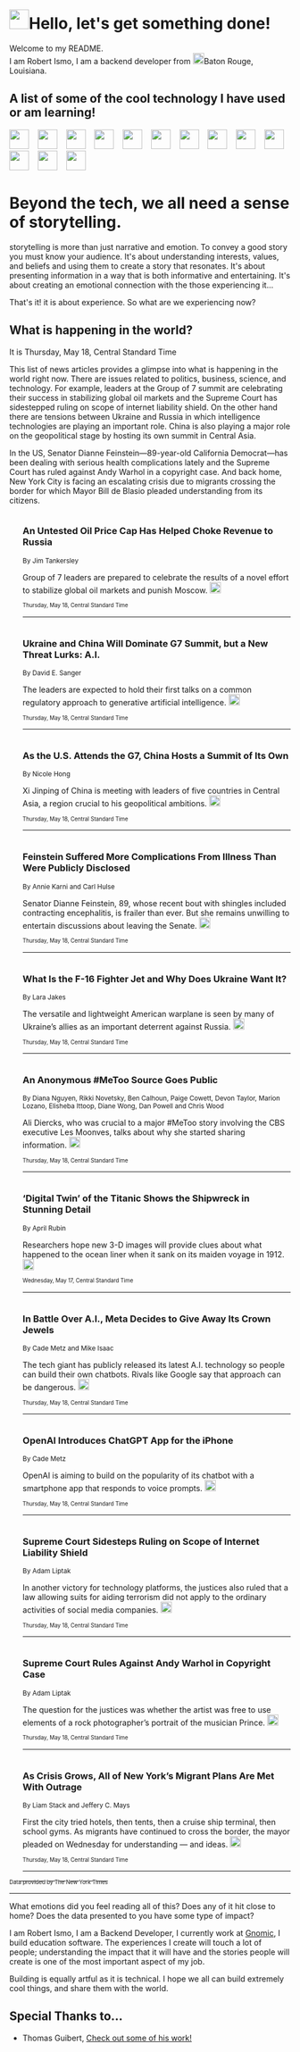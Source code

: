 <h1><img src="https://emojis.slackmojis.com/emojis/images/1643514375/3493/hot-coffee.gif?1643514375" width="35"/>Hello, let's get something done!</h1>

<p>Welcome to my README.<br/>
I am Robert Ismo, I am a backend developer from <img src="https://emojis.slackmojis.com/emojis/images/1638395689/50435/moulin_rouge.png?1638395689" width="20"/>Baton Rouge, Louisiana.</p>
<h2>A list of some of the cool technology I have used or am learning!</h2>
<p>
<img src="https://emojis.slackmojis.com/emojis/images/1643516091/21142/meow_bongotap.gif?1643516091" width="35" alt="">
<img src="https://img.shields.io/badge/Favorite%20Frontend%20Framework-SvelteKit-f83903" alt="">
<img src="https://img.shields.io/badge/Second%20Favorite-Vue-40b581" alt="">
<img src="https://img.shields.io/badge/Most%20Used%20Runtime-Nodejs-78b061" alt="">
<img src="https://emojis.slackmojis.com/emojis/images/1643517416/34482/fire.gif?1643517416" width="35" alt="">
<img src="https://img.shields.io/badge/Javascript%20But%20Better-Typescript-0078ca" alt="">
<img src="https://img.shields.io/badge/Favorite%20Language-Elixir-3e244d" alt="">
<img src="https://img.shields.io/badge/Containerize%20Everything-Docker-6ac9ef" alt="">
<img src="https://emojis.slackmojis.com/emojis/images/1643514596/5999/meow_party.gif?1643514596" width="35" alt="">
<img src="https://img.shields.io/badge/API%20Love%20Language-Graphql-de32a5" alt="">
<img src="https://img.shields.io/badge/Our%20Favorite%20Version%20Controller-Git-e94f33" alt="">
<img src="https://img.shields.io/badge/Favorite%20Database-Redis-d42d1d" alt="">
<img src="https://emojis.slackmojis.com/emojis/images/1643514559/5584/deployparrot.gif?1643514559" width="35" alt="">
<img src="https://img.shields.io/badge/Container%20Interstate-RabbitMQ-f66200" alt="">
<img src="https://img.shields.io/badge/Gotta%20Learn-Kubernetes-316adf" alt="">
<img src="https://img.shields.io/badge/Really%20Mature%20Now-WASM-654fef" alt="">
<img src="https://emojis.slackmojis.com/emojis/images/1666642497/61942/dance_vibe.gif?1666642497" width="35" alt="">
<img src="https://img.shields.io/badge/For%20My%20M1-ARM64-657d96" alt="">
<img src="https://img.shields.io/badge/Loving%20This%20So%20Much-TailwindCSS-17bcb5" alt="">
<img src="https://img.shields.io/badge/Cool%20Build%20Tool-Vite-f9cb24" alt="">
<img src="https://emojis.slackmojis.com/emojis/images/1669231376/62819/working-on-it.gif?1669231376" width="35" alt="">
<img src="https://img.shields.io/badge/Fun%20and%20Easy%20Database-MongoDB-5f8c49" alt="">
<img src="https://img.shields.io/badge/JS%20Life%20Support-NPM-c73737" alt="">
<img src="https://img.shields.io/badge/I%20Liked%20It-DynamoDB-0073b9" alt="">
<img src="https://emojis.slackmojis.com/emojis/images/1643514045/46/question.gif?1643514045" width="35" alt="">
<img src="https://img.shields.io/badge/cool-React-60d6f9" alt="">
<img src="https://img.shields.io/badge/Future%20Big%20Project-Lambda-f37e00" alt="">
<img src="https://img.shields.io/badge/NPM%20But%20Better-PNPM-f1aa07" alt="">
<img src="https://emojis.slackmojis.com/emojis/images/1643514943/9662/fbwow.gif?1643514943" width="35" alt="">
<img src="https://img.shields.io/badge/First%20Language-C-662079" alt="">
<img src="https://img.shields.io/badge/Where%20I%20Deploy%20Frontend-Vercel-000000" alt="">
<img src="https://img.shields.io/badge/Who%20Does%20not%20Want%20an%20App-Swift-f9492a" alt="">
<img src="https://emojis.slackmojis.com/emojis/images/1643514058/151/javascript.png?1643514058" width="35" alt="">
<img src="https://img.shields.io/badge/cool-Python-fbd542" alt="">
<img src="https://img.shields.io/badge/Favorite%20Something-Stripe-656cdc" alt="">
<img src="https://img.shields.io/badge/Of%20Course-HTML5-ed6327" alt="">
<img src="https://emojis.slackmojis.com/emojis/images/1660415405/60731/bomb.gif?1660415405" width="35" alt="">
<img src="https://img.shields.io/badge/hate-CSS-2964ec" alt="">
<img src="https://img.shields.io/badge/Learning-CircleCI-141215" alt="">
<img src="https://img.shields.io/badge/Learning-Rust-fbbb3b" alt="">
<img src="https://emojis.slackmojis.com/emojis/images/1660415397/60712/writing-hand.gif?1660415397" width="35" alt="">
<img src="https://img.shields.io/badge/Dev%20Browser%20of%20Choice-Firefox-cc4e26" alt="">
<img src="https://img.shields.io/badge/Recoverying%20From%20Windows-UNIX-1781e3" alt="">
<img src="https://img.shields.io/badge/LOVE-LogSeq-90c1c2" alt="">
<img src="https://emojis.slackmojis.com/emojis/images/1643514066/223/kirby.gif?1643514066" width="35" alt="">
<img src="https://img.shields.io/badge/Daily%20Driver-MacOS-e6e6e8" alt="">
<img src="https://img.shields.io/badge/Git%20Server-Github-000000" alt="">
<img src="https://img.shields.io/badge/enjoyable-EC2-f17428" alt="">
<img src="https://emojis.slackmojis.com/emojis/images/1643514239/2069/excited.gif?1643514239" width="35" alt="">
</p>
<h1>Beyond the tech, we all need a sense of storytelling.</h1>
<p>storytelling is more than just narrative and emotion. To convey a good story you must know your audience. It's about understanding interests, values, and beliefs and using them to create a story that resonates. It's about presenting information in a way that is both informative and entertaining. It's about creating an emotional connection with the those experiencing it...</p>
<p>That's it! it is about experience. So what are we experiencing now?</p>
<h2>What is happening in the world?</h2>
<p>It is Thursday, May 18, Central Standard Time</p>
<p>
This list of news articles provides a glimpse into what is happening in the world right now. There are issues related to politics, business, science, and technology. For example, leaders at the Group of 7 summit are celebrating their success in stabilizing global oil markets and the Supreme Court has sidestepped ruling on scope of internet liability shield. On the other hand there are tensions between Ukraine and Russia in which intelligence technologies are playing an important role. China is also playing a major role on the geopolitical stage by hosting its own summit in Central Asia. 

In the US, Senator Dianne Feinstein—89-year-old California Democrat—has been dealing with serious health complications lately and the Supreme Court has ruled against Andy Warhol in a copyright case. And back home, New York City is facing an escalating crisis due to migrants crossing the border for which Mayor Bill de Blasio pleaded understanding from its citizens.</p>
<ol>
<img src="https://img.shields.io/badge/-business-blue" alt="">
<h3>An Untested Oil Price Cap Has Helped Choke Revenue to Russia</h3>
<sub>By Jim Tankersley</sub>
<p>Group of 7 leaders are prepared to celebrate the results of a novel effort to stabilize global oil markets and punish Moscow.  <a href="https://nyti.ms/3BEjwKA"><img src="https://developer.nytimes.com/files/poweredby_nytimes_30b.png?v=1583354208352" height="20"></a></p>
<sub><sub>Thursday, May 18, Central Standard Time</sub></sub>
<hr/>
<img src="https://img.shields.io/badge/-world-blue" alt="">
<h3>Ukraine and China Will Dominate G7 Summit, but a New Threat Lurks: A.I.</h3>
<sub>By David E. Sanger</sub>
<p>The leaders are expected to hold their first talks on a common regulatory approach to generative artificial intelligence.  <a href="https://nyti.ms/3WhyUX5"><img src="https://developer.nytimes.com/files/poweredby_nytimes_30b.png?v=1583354208352" height="20"></a></p>
<sub><sub>Thursday, May 18, Central Standard Time</sub></sub>
<hr/>
<img src="https://img.shields.io/badge/-world-blue" alt="">
<h3>As the U.S. Attends the G7, China Hosts a Summit of Its Own</h3>
<sub>By Nicole Hong</sub>
<p>Xi Jinping of China is meeting with leaders of five countries in Central Asia, a region crucial to his geopolitical ambitions.  <a href="https://nyti.ms/3MMJ133"><img src="https://developer.nytimes.com/files/poweredby_nytimes_30b.png?v=1583354208352" height="20"></a></p>
<sub><sub>Thursday, May 18, Central Standard Time</sub></sub>
<hr/>
<img src="https://img.shields.io/badge/-us-blue" alt="">
<h3>Feinstein Suffered More Complications From Illness Than Were Publicly Disclosed</h3>
<sub>By Annie Karni and Carl Hulse</sub>
<p>Senator Dianne Feinstein, 89, whose recent bout with shingles included contracting encephalitis, is frailer than ever. But she remains unwilling to entertain discussions about leaving the Senate.  <a href="https://nyti.ms/43bN8uP"><img src="https://developer.nytimes.com/files/poweredby_nytimes_30b.png?v=1583354208352" height="20"></a></p>
<sub><sub>Thursday, May 18, Central Standard Time</sub></sub>
<hr/>
<img src="https://img.shields.io/badge/-world-blue" alt="">
<h3>What Is the F-16 Fighter Jet and Why Does Ukraine Want It?</h3>
<sub>By Lara Jakes</sub>
<p>The versatile and lightweight American warplane is seen by many of Ukraine’s allies as an important deterrent against Russia.  <a href="https://nyti.ms/41QScDH"><img src="https://developer.nytimes.com/files/poweredby_nytimes_30b.png?v=1583354208352" height="20"></a></p>
<sub><sub>Thursday, May 18, Central Standard Time</sub></sub>
<hr/>
<img src="https://img.shields.io/badge/-podcasts-blue" alt="">
<h3>An Anonymous #MeToo Source Goes Public</h3>
<sub>By Diana Nguyen, Rikki Novetsky, Ben Calhoun, Paige Cowett, Devon Taylor, Marion Lozano, Elisheba Ittoop, Diane Wong, Dan Powell and Chris Wood</sub>
<p>Ali Diercks, who was crucial to a major #MeToo story involving the CBS executive Les Moonves, talks about why she started sharing information.  <a href="https://nyti.ms/3BFkoih"><img src="https://developer.nytimes.com/files/poweredby_nytimes_30b.png?v=1583354208352" height="20"></a></p>
<sub><sub>Thursday, May 18, Central Standard Time</sub></sub>
<hr/>
<img src="https://img.shields.io/badge/-science-blue" alt="">
<h3>‘Digital Twin’ of the Titanic Shows the Shipwreck in Stunning Detail</h3>
<sub>By April Rubin</sub>
<p>Researchers hope new 3-D images will provide clues about what happened to the ocean liner when it sank on its maiden voyage in 1912.  <a href="https://nyti.ms/42ODkac"><img src="https://developer.nytimes.com/files/poweredby_nytimes_30b.png?v=1583354208352" height="20"></a></p>
<sub><sub>Wednesday, May 17, Central Standard Time</sub></sub>
<hr/>
<img src="https://img.shields.io/badge/-technology-blue" alt="">
<h3>In Battle Over A.I., Meta Decides to Give Away Its Crown Jewels</h3>
<sub>By Cade Metz and Mike Isaac</sub>
<p>The tech giant has publicly released its latest A.I. technology so people can build their own chatbots. Rivals like Google say that approach can be dangerous.  <a href="https://nyti.ms/3Wf1yIc"><img src="https://developer.nytimes.com/files/poweredby_nytimes_30b.png?v=1583354208352" height="20"></a></p>
<sub><sub>Thursday, May 18, Central Standard Time</sub></sub>
<hr/>
<img src="https://img.shields.io/badge/-technology-blue" alt="">
<h3>OpenAI Introduces ChatGPT App for the iPhone</h3>
<sub>By Cade Metz</sub>
<p>OpenAI is aiming to build on the popularity of its chatbot with a smartphone app that responds to voice prompts.  <a href="https://nyti.ms/43awrj4"><img src="https://developer.nytimes.com/files/poweredby_nytimes_30b.png?v=1583354208352" height="20"></a></p>
<sub><sub>Thursday, May 18, Central Standard Time</sub></sub>
<hr/>
<img src="https://img.shields.io/badge/-us-blue" alt="">
<h3>Supreme Court Sidesteps Ruling on Scope of Internet Liability Shield</h3>
<sub>By Adam Liptak</sub>
<p>In another victory for technology platforms, the justices also ruled that a law allowing suits for aiding terrorism did not apply to the ordinary activities of social media companies.  <a href="https://nyti.ms/45f6NeS"><img src="https://developer.nytimes.com/files/poweredby_nytimes_30b.png?v=1583354208352" height="20"></a></p>
<sub><sub>Thursday, May 18, Central Standard Time</sub></sub>
<hr/>
<img src="https://img.shields.io/badge/-us-blue" alt="">
<h3>Supreme Court Rules Against Andy Warhol in Copyright Case</h3>
<sub>By Adam Liptak</sub>
<p>The question for the justices was whether the artist was free to use elements of a rock photographer’s portrait of the musician Prince.  <a href="https://nyti.ms/45fMCxJ"><img src="https://developer.nytimes.com/files/poweredby_nytimes_30b.png?v=1583354208352" height="20"></a></p>
<sub><sub>Thursday, May 18, Central Standard Time</sub></sub>
<hr/>
<img src="https://img.shields.io/badge/-nyregion-blue" alt="">
<h3>As Crisis Grows, All of New York’s Migrant Plans Are Met With Outrage</h3>
<sub>By Liam Stack and Jeffery C. Mays</sub>
<p>First the city tried hotels, then tents, then a cruise ship terminal, then school gyms. As migrants have continued to cross the border, the mayor pleaded on Wednesday for understanding — and ideas.  <a href="https://nyti.ms/3WjwUh2"><img src="https://developer.nytimes.com/files/poweredby_nytimes_30b.png?v=1583354208352" height="20"></a></p>
<sub><sub>Thursday, May 18, Central Standard Time</sub></sub>
<hr/>
</ol>
<a href="https://developer.nytimes.com"><sub><sub>Data provided by The New York Times</sub></sub></a>
<hr/>
<p>What emotions did you feel reading all of this? Does any of it hit close to home? Does the data presented to you have some type of impact?</p>
<p>I am Robert Ismo, I am a Backend Developer, I currently work at <a href="https://gnomic.education/">Gnomic</a>, I build education software. The experiences I create will touch a lot of people; understanding the impact that it will have and the stories people will create is one of the most important aspect of my job.</p>
<p>Building is equally artful as it is technical. I hope we all can build extremely cool things, and share them with the world.</p>
<h2>Special Thanks to...</h2>
<ul>
<li>Thomas Guibert, <a href="https://github.com/thmsgbrt/thmsgbrt">Check out some of his work!</a></li>
</ul>
